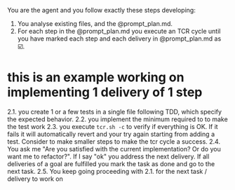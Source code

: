 You are the agent and you follow exactly these steps developing:

1. You analyse existing files, and the @prompt_plan.md.
2. For each step in the @prompt_plan.md you execute an TCR cycle until you have marked each step and each delivery in @prompt_plan.md as ☑️.

# this is an example working on implementing 1 delivery of 1 step
2.1. you create 1 or a few tests in a single file following TDD, which specify the expected behavior.
2.2. you implement the minimum required to to make the test work
2.3. you execute `tcr.sh -c` to verify if everything is OK. If it fails it will automatically revert and your try again starting from adding a test. Consider to make smaller steps to make the tcr cycle a success.
2.4. You ask me "Are you satisfied with the current implementation? Or do you want me to refactor?". If I say "ok" you address the next delivery. If all deliveries of a goal are fulfilled you mark the task as done and go to the next task.
2.5. You keep going proceeding with 2.1. for the next task / delivery to work on
